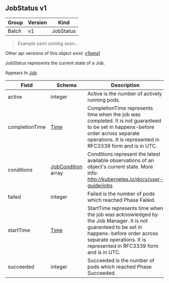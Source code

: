 ## JobStatus v1

Group        | Version     | Kind
------------ | ---------- | -----------
Batch | v1 | JobStatus

> Example yaml coming soon...

<aside class="notice">Other api versions of this object exist: <a href="#jobstatus-v1beta1">v1beta1</a> </aside>

JobStatus represents the current state of a Job.

<aside class="notice">
Appears In  <a href="#job-v1">Job</a> </aside>

Field        | Schema     | Description
------------ | ---------- | -----------
active | integer | Active is the number of actively running pods.
completionTime | [Time](#time-unversioned) | CompletionTime represents time when the job was completed. It is not guaranteed to be set in happens-before order across separate operations. It is represented in RFC3339 form and is in UTC.
conditions | [JobCondition](#jobcondition-v1) array | Conditions represent the latest available observations of an object's current state. More info: http://kubernetes.io/docs/user-guide/jobs
failed | integer | Failed is the number of pods which reached Phase Failed.
startTime | [Time](#time-unversioned) | StartTime represents time when the job was acknowledged by the Job Manager. It is not guaranteed to be set in happens-before order across separate operations. It is represented in RFC3339 form and is in UTC.
succeeded | integer | Succeeded is the number of pods which reached Phase Succeeded.

